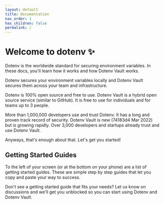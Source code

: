 ```yaml
---
layout: default
title: Documentation
nav_order: 1
has_children: false
permalink: /
---
```


# Welcome to dotenv ✨

Dotenv is the worldwide standard for securing environment variables. In these docs, you'll learn how it works and how Dotenv Vault works.

Dotenv secures your environment variables locally and Dotenv Vault secures them across your team and infrastructure.

Dotenv is 100% open source and free to use. Dotenv Vault is a hybrid open source service (similar to GitHub). It is free to use for individuals and for teams up to 3 people.

More than 1,000,000 developers use and trust Dotenv. It has a long and proven track record of security. Dotenv Vault is new (74183d4 Mar 2022) but is growing rapidly. Over 3,000 developers and startups already trust and use Dotenv Vault.

Anyways, that's enough about that. Let's get you started!

## Getting Started Guides

To the left of your screen (or at the bottom on your phone) are a list of getting started guides. These are simple step by step guides that let you copy and paste your way to success.

Don't see a getting started guide that fits your needs? Let us know on discussions and we'll get you unblocked so you can start using Dotenv and Dotenv Vault.
